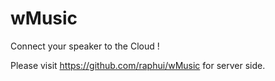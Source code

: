 wMusic
==========

Connect your speaker to the Cloud !

Please visit https://github.com/raphui/wMusic for server side.

